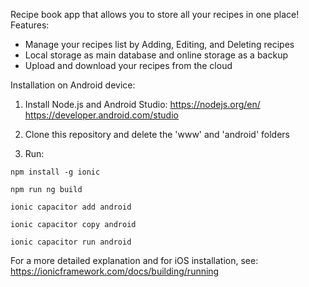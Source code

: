 Recipe book app that allows you to store all your recipes in one place!
Features:
- Manage your recipes list by Adding, Editing, and Deleting recipes
- Local storage as main database and online storage as a backup
- Upload and download your recipes from the cloud

Installation on Android device:

1. Install Node.js and Android Studio:
https://nodejs.org/en/
https://developer.android.com/studio

2. Clone this repository and delete the 'www' and 'android' folders

3. Run:
```
npm install -g ionic

npm run ng build

ionic capacitor add android

ionic capacitor copy android

ionic capacitor run android
```
For a more detailed explanation and for iOS installation, see:
https://ionicframework.com/docs/building/running

